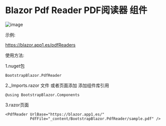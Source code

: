 # Blazor Pdf Reader PDF阅读器 组件  

![image](https://user-images.githubusercontent.com/8428709/205808008-b3898c07-3f26-4f88-be5c-7836f8985174.png)

示例:

https://blazor.app1.es/pdfReaders

使用方法:

1.nuget包

```BootstrapBlazor.PdfReader```

2._Imports.razor 文件 或者页面添加 添加组件库引用

```@using BootstrapBlazor.Components```


3.razor页面
```
<PdfReader UrlBase="https://blazor.app1.es/"
           PdfFile="_content/BootstrapBlazor.PdfReader/sample.pdf" />
```
